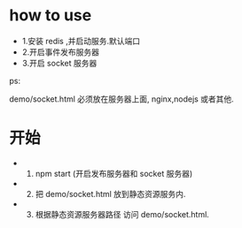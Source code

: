# how to use

* 1.安装 redis ,并启动服务.默认端口
* 2.开启事件发布服务器
* 3.开启 socket 服务器


ps:

demo/socket.html 必须放在服务器上面, nginx,nodejs 或者其他.

# 开始

* 1. npm start (开启发布服务器和 socket 服务器)
* 2. 把 demo/socket.html 放到静态资源服务内.
* 3. 根据静态资源服务器路径 访问 demo/socket.html.